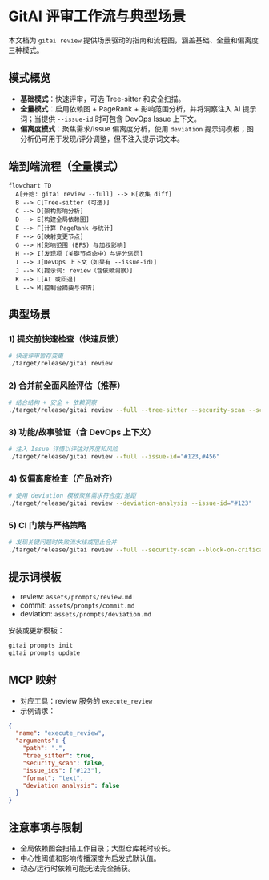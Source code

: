 # GitAI 评审工作流与典型场景

本文档为 `gitai review` 提供场景驱动的指南和流程图，涵盖基础、全量和偏离度三种模式。

## 模式概览
- **基础模式**：快速评审，可选 Tree-sitter 和安全扫描。
- **全量模式**：启用依赖图 + PageRank + 影响范围分析，并将洞察注入 AI 提示词；当提供 `--issue-id` 时可包含 DevOps Issue 上下文。
- **偏离度模式**：聚焦需求/Issue 偏离度分析，使用 `deviation` 提示词模板；图分析仍可用于发现/评分调整，但不注入提示词文本。

## 端到端流程（全量模式）

```mermaid
flowchart TD
  A[开始: gitai review --full] --> B[收集 diff]
  B --> C[Tree-sitter (可选)]
  C --> D[架构影响分析]
  D --> E[构建全局依赖图]
  E --> F[计算 PageRank 与统计]
  F --> G[映射变更节点]
  G --> H[影响范围 (BFS) 与加权影响]
  H --> I[发现项（关键节点命中）与评分惩罚]
  I --> J[DevOps 上下文（如果有 --issue-id）]
  J --> K[提示词: review（含依赖洞察）]
  K --> L[AI 或回退]
  L --> M[控制台摘要与详情]
```

## 典型场景

### 1) 提交前快速检查（快速反馈）
```bash
# 快速评审暂存变更
./target/release/gitai review
```

### 2) 合并前全面风险评估（推荐）
```bash
# 结合结构 + 安全 + 依赖洞察
./target/release/gitai review --full --tree-sitter --security-scan --scan-tool=opengrep
```

### 3) 功能/故事验证（含 DevOps 上下文）
```bash
# 注入 Issue 详情以评估对齐度和风险
./target/release/gitai review --full --issue-id="#123,#456"
```

### 4) 仅偏离度检查（产品对齐）
```bash
# 使用 deviation 模板聚焦需求符合度/差距
./target/release/gitai review --deviation-analysis --issue-id="#123"
```

### 5) CI 门禁与严格策略
```bash
# 发现关键问题时失败流水线或阻止合并
./target/release/gitai review --full --security-scan --block-on-critical
```

## 提示词模板
- review: `assets/prompts/review.md`
- commit: `assets/prompts/commit.md`
- deviation: `assets/prompts/deviation.md`

安装或更新模板：
```bash
gitai prompts init
gitai prompts update
```

## MCP 映射

- 对应工具：review 服务的 `execute_review`
- 示例请求：
```json
{
  "name": "execute_review",
  "arguments": {
    "path": ".",
    "tree_sitter": true,
    "security_scan": false,
    "issue_ids": ["#123"],
    "format": "text",
    "deviation_analysis": false
  }
}
```

## 注意事项与限制
- 全局依赖图会扫描工作目录；大型仓库耗时较长。
- 中心性阈值和影响传播深度为启发式默认值。
- 动态/运行时依赖可能无法完全捕获。
